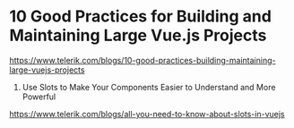 10 Good Practices for Building and Maintaining Large Vue.js Projects
===

https://www.telerik.com/blogs/10-good-practices-building-maintaining-large-vuejs-projects

1. Use Slots to Make Your Components Easier to Understand and More Powerful


https://www.telerik.com/blogs/all-you-need-to-know-about-slots-in-vuejs